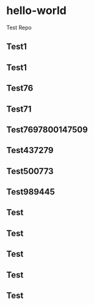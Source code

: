 # hello-world
Test Repo













## Test1
## Test1
## Test76
## Test71
## Test7697800147509
## Test437279
## Test500773
## Test989445
## Test
## Test
## Test
## Test
## Test
